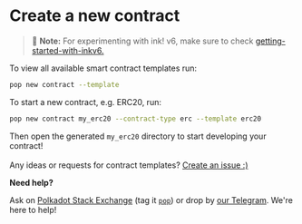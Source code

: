 # Create a new contract

> 🚀 **Note:** For experimenting with ink! v6, make sure to check [getting-started-with-inkv6.](../welcome/migrating-to-inkv6.md)

To view all available smart contract templates run:

```bash
pop new contract --template
```

To start a new contract, e.g. ERC20, run:

```bash
pop new contract my_erc20 --contract-type erc --template erc20
```

Then open the generated `my_erc20` directory to start developing your contract!\
\
Any ideas or requests for contract templates? [Create an issue :)](https://github.com/r0gue-io/pop-cli/issues/new)

**Need help?**

Ask on [Polkadot Stack Exchange](https://polkadot.stackexchange.com/) (tag it [`pop`](https://substrate.stackexchange.com/tags/pop/info)) or drop by [our Telegram](https://t.me/onpopio). We're here to help!
